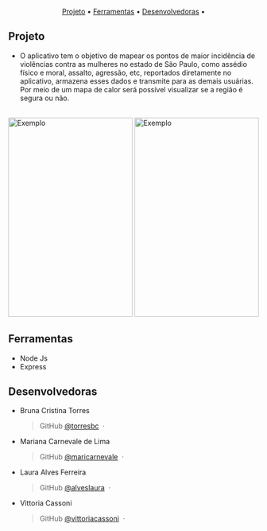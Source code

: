 <p align="center">
  <a href="#projeto">Projeto</a> •
  <a href="#ferramentas">Ferramentas</a> •
  <a href="#time">Desenvolvedoras</a> •
</p>

## Projeto

- O aplicativo tem o objetivo de mapear os pontos de maior incidência de violências contra as mulheres no estado de São Paulo, como assédio físico e moral, assalto, agressão, etc, reportados diretamente  no aplicativo, armazena esses dados e transmite para as demais usuárias.
Por meio de um mapa de calor será possível visualizar se a região é segura ou não.
  <br />
  <br />
 
<img src="https://drive.google.com/uc?export=view&id=1FWjNMQusw8odzr1uWV3b-6HVP_olX-i1" style="width: 250px; max-width: 100%; height: 400px" title="Exemplo" />
 
<img src="https://drive.google.com/uc?export=view&id=1WYi09aKwimBdpa-tsYGgqifKcmISXk16" style="width: 250px; max-width: 100%; height: 400px" title="Exemplo" />
 

## Ferramentas

- Node Js
- Express 

## Desenvolvedoras


- Bruna Cristina Torres

  > GitHub [@torresbc](https://github.com/torresbc) &nbsp;&middot;&nbsp;

- Mariana Carnevale de Lima

  > GitHub [@maricarnevale](https://github.com/maricarnevale) &nbsp;&middot;&nbsp;

- Laura Alves Ferreira

  > GitHub [@alveslaura](https://github.com/alveslaura) &nbsp;&middot;&nbsp;

- Vittoria Cassoni

  > GitHub [@vittoriacassoni](https://github.com/vittoriacassoni) &nbsp;&middot;&nbsp;
